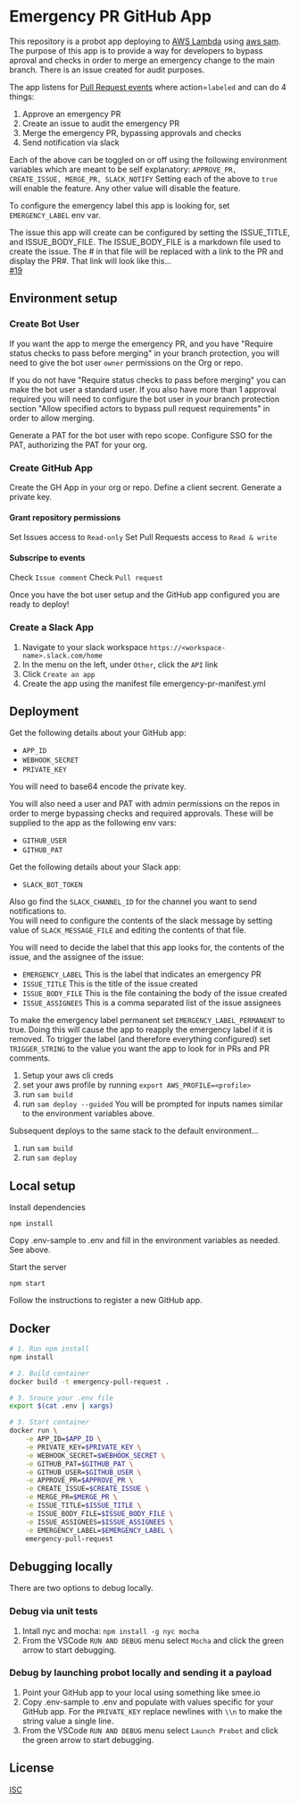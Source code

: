 # Emergency PR GitHub App

This repository is a probot app deploying to [AWS Lambda](https://aws.amazon.com/lambda/) using [aws sam](https://aws.amazon.com/serverless/sam/). The purpose of this app is to provide a way for developers to bypass aproval and checks in order to merge an emergency change to the main branch. There is an issue created for audit purposes.

The app listens for [Pull Request events](https://docs.github.com/en/developers/webhooks-and-events/events/github-event-types#pullrequestevent) where action=`labeled` and can do 4 things:
1. Approve an emergency PR
1. Create an issue to audit the emergency PR
1. Merge the emergency PR, bypassing approvals and checks
1. Send notification via slack

Each of the above can be toggled on or off using the following environment variables which are meant to be self explanatory:
`APPROVE_PR, CREATE_ISSUE, MERGE_PR, SLACK_NOTIFY`
Setting each of the above to `true` will enable the feature. Any other value will disable the feature.

To configure the emergency label this app is looking for, set `EMERGENCY_LABEL` env var.

The issue this app will create can be configured by setting the ISSUE_TITLE, and ISSUE_BODY_FILE. The ISSUE_BODY_FILE is a markdown file used to create the issue. The # in that file will be replaced with a link to the PR and display the PR#. That link will look like this...  
[#19](https://github.com/robandpdx-volcano/superbigmono/pull/19)
## Environment setup
### Create Bot User
If you want the app to merge the emergency PR, and you have "Require status checks to pass before merging" in your branch protection, you will need to give the bot user `owner` permissions on the Org or repo.

If you do not have "Require status checks to pass before merging" you can make the bot user a standard user. If you also have more than 1 approval required you will need to configure the bot user in your branch protection section "Allow specified actors to bypass pull request requirements" in order to allow merging.

Generate a PAT for the bot user with repo scope. Configure SSO for the PAT, authorizing the PAT for your org.
### Create GitHub App
Create the GH App in your org or repo. Define a client secrent. Generate a private key.
#### Grant repository permissions
Set Issues access to `Read-only`
Set Pull Requests access to `Read & write`
#### Subscripe to events
Check `Issue comment`
Check `Pull request`

Once you have the bot user setup and the GitHub app configured you are ready to deploy!

### Create a Slack App
1. Navigate to your slack workspace `https://<workspace-name>.slack.com/home`
1. In the menu on the left, under `Other`, click the `API` link
1. Click `Create an app`
1. Create the app using the manifest file emergency-pr-manifest.yml
## Deployment
Get the following details about your GitHub app:
- `APP_ID`
- `WEBHOOK_SECRET`
- `PRIVATE_KEY`

You will need to base64 encode the private key.

You will also need a user and PAT with admin permissions on the repos in order to merge bypassing checks and required approvals. These will be supplied to the app as the following env vars:
- `GITHUB_USER`
- `GITHUB_PAT`

Get the following details about your Slack app:
- `SLACK_BOT_TOKEN`

Also go find the `SLACK_CHANNEL_ID` for the channel you want to send notifications to.  
You will need to configure the contents of the slack message by setting value of `SLACK_MESSAGE_FILE` and editing the contents of that file.

You will need to decide the label that this app looks for, the contents of the issue, and the assignee of the issue:
- `EMERGENCY_LABEL`  This is the label that indicates an emergency PR
- `ISSUE_TITLE`  This is the title of the issue created
- `ISSUE_BODY_FILE`  This is the file containing the body of the issue created
- `ISSUE_ASSIGNEES`  This is a comma separated list of the issue assignees

To make the emergency label permanent set `EMERGENCY_LABEL_PERMANENT` to true. Doing this will cause the app to reapply the emergency label if it is removed.
To trigger the label (and therefore everything configured) set `TRIGGER_STRING` to the value you want the app to look for in PRs and PR comments.

1. Setup your aws cli creds
1. set your aws profile by running `export AWS_PROFILE=<profile>`
1. run `sam build`
1. run `sam deploy --guided`
You will be prompted for inputs names similar to the environment variables above. 

Subsequent deploys to the same stack to the default environment...
1. run `sam build`
1. run `sam deploy`

## Local setup

Install dependencies

```
npm install
```

Copy .env-sample to .env and fill in the environment variables as needed. See above.

Start the server

```
npm start
```

Follow the instructions to register a new GitHub app.

## Docker

```sh
# 1. Run npm install
npm install

# 2. Build container
docker build -t emergency-pull-request .

# 3. Srouce your .env file
export $(cat .env | xargs)

# 3. Start container
docker run \
    -e APP_ID=$APP_ID \
    -e PRIVATE_KEY=$PRIVATE_KEY \
    -e WEBHOOK_SECRET=$WEBHOOK_SECRET \
    -e GITHUB_PAT=$GITHUB_PAT \
    -e GITHUB_USER=$GITHUB_USER \
    -e APPROVE_PR=$APPROVE_PR \
    -e CREATE_ISSUE=$CREATE_ISSUE \
    -e MERGE_PR=$MERGE_PR \
    -e ISSUE_TITLE=$ISSUE_TITLE \
    -e ISSUE_BODY_FILE=$ISSUE_BODY_FILE \
    -e ISSUE_ASSIGNEES=$ISSUE_ASSIGNEES \
    -e EMERGENCY_LABEL=$EMERGENCY_LABEL \
    emergency-pull-request
```

## Debugging locally
There are two options to debug locally.

### Debug via unit tests
1. Intall nyc and mocha: `npm install -g nyc mocha`
1. From the VSCode `RUN AND DEBUG` menu select `Mocha` and click the green arrow to start debugging.

### Debug by launching probot locally and sending it a payload 

1. Point your GitHub app to your local using something like smee.io
1. Copy .env-sample to .env and populate with values specific for your GitHub app. For the `PRIVATE_KEY` replace newlines with `\\n` to make the string value a single line.
1. From the VSCode `RUN AND DEBUG` menu select `Launch Probot` and click the green arrow to start debugging.

## License

[ISC](LICENSE)
